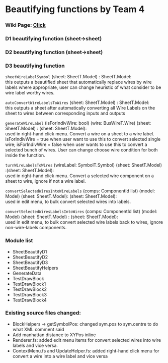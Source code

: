 # Beautifying functions by Team 4

### Wiki Page: [Click](https://github.com/AdvikChitre/issie/wiki)



<!-- 
(README has statement of how beautify function is invoked and any other user info about how to run it.)
add below -->

### D1 beautifying function (sheet->sheet)

### D2 beautifying function (sheet->sheet)

### D3 beautifying function 
`sheetWireLabelSymbol` (sheet: SheetT.Model) : SheetT.Model:  
this outputs a beautified sheet that automatically replace wires by wire labels where appropriate, user can change heuristic of what consider to be wire label worthy wires. 

`autoConvertWireLabelsToWires` (sheet: SheetT.Model) : SheetT.Model:  
this outputs a sheet after automatically converting all Wire Labels on the sheet to wires between corresponding inputs and outputs

`generateWireLabel` (isForIndivWire: bool) (wire: BusWireT.Wire) (sheet: SheetT.Model) : (sheet: SheetT.Model):  
used in right-hand click menu. Convert a wire on a sheet to a wire label. isForIndivWire = true when user want to use this to convert selected single wire; isForIndivWire = false when user wants to use this to convert a selected bunch of wires. User can change choose wire condition for both inside the function. 

`turnWireLabelsToWires` (wireLabel: SymbolT.Symbol) (sheet: SheetT.Model) :(sheet: SheetT.Model):  
used in right-hand click menu. Convert a selected wire component on a sheet to wire, ignore if not a wire label.

`convertSelectedWiresIntoWireLabels` (comps: ComponentId list) (model: Model) (sheet: SheetT.Model): (sheet: SheetT.Model):  
used in edit menu, to bulk convert selected wires into labels.

`convertSelectedWiresLabelsIntoWires` (comps: ComponentId list) (model: Model) (sheet: SheetT.Model) : (sheet: SheetT.Model):  
used in edit menu, to bulk convert selected wire labels back to wires, ignore non-wire-labels components.


### Module list
- SheetBeautifyD1
- SheetBeautifyD2
- SheetBeautifyD3
- SheetBeautifyHelpers
- GenerateData
- TestDrawBlock
- TestDrawBlock1
- TestDrawBlock2
- TestDrawBlock3
- TestDrawBlock4

### Existing source files changed:
- BlockHelpers -> getSymbolPos: changed sym.pos to sym.centre to do what XML comment said
- Add manhattan distance to XYPos inline
- Renderer.fs: added edit menu items for convert selected wires into wire labels and vice versa.
- ContextMenu.fs and UpdateHelper.fs: added right-hand click menu for convert a wire into a wire label and vice versa
<!-- 
(if needed) README has statement of anything that has changed in repo since demo and why.

(if needed) README has statement of anything important to be considered about functionality not shown in demo. -->
